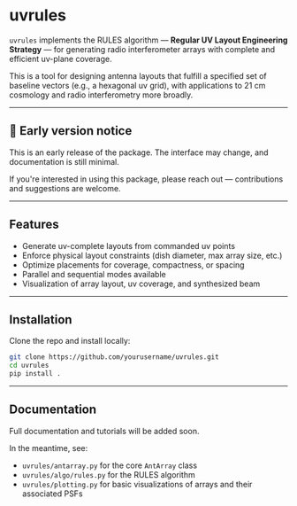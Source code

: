 # uvrules

`uvrules` implements the RULES algorithm — **Regular UV Layout Engineering Strategy** — for generating radio interferometer arrays with complete and efficient uv-plane coverage.

This is a tool for designing antenna layouts that fulfill a specified set of baseline vectors (e.g., a hexagonal uv grid), with applications to 21 cm cosmology and radio interferometry more broadly.

---

## 🚧 Early version notice

This is an early release of the package. The interface may change, and documentation is still minimal.

If you're interested in using this package, please reach out — contributions and suggestions are welcome.

---

## Features

- Generate uv-complete layouts from commanded uv points  
- Enforce physical layout constraints (dish diameter, max array size, etc.)  
- Optimize placements for coverage, compactness, or spacing  
- Parallel and sequential modes available  
- Visualization of array layout, uv coverage, and synthesized beam  

---

## Installation

Clone the repo and install locally:

```bash
git clone https://github.com/yourusername/uvrules.git
cd uvrules
pip install .
```

---


## Documentation

Full documentation and tutorials will be added soon.

In the meantime, see:

- `uvrules/antarray.py` for the core `AntArray` class
- `uvrules/algo/rules.py` for the RULES algorithm
- `uvrules/plotting.py` for basic visualizations of arrays and their associated PSFs

